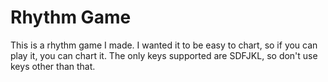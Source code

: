 # Rhythm Game
This is a rhythm game I made.
I wanted it to be easy to chart, so if you can play it, you can chart it.
The only keys supported are SDFJKL, so don't use keys other than that.
